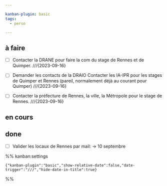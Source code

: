 ```yaml
---

kanban-plugin: basic
tags:
  - perso

---
```


## à faire

- [ ] Contacter la DRANE pour faire la com du stage de Rennes et de Quimper. ///{2023-09-16}
- [ ] Demander les contacts de la DRAIO Contacter les IA-IPR pour les stages de Quimper et Rennes (pareil, normalement déjà au courant pour Quimper) ///{2023-09-16}
- [ ] Contacter la préfecture de Rennes, la ville, la Métropole pour le stage de Rennes. ///{2023-09-16}


## en cours



## done

- [ ] Valider les locaux de Rennes par mail: -> 10 septembre




%% kanban:settings
```
{"kanban-plugin":"basic","show-relative-date":false,"date-trigger":"///","hide-date-in-title":true}
```
%%